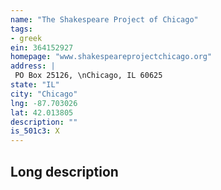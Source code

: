 ```yaml
---
name: "The Shakespeare Project of Chicago"
tags:
- greek
ein: 364152927
homepage: "www.shakespeareprojectchicago.org"
address: |
 PO Box 25126, \nChicago, IL 60625
state: "IL"
city: "Chicago"
lng: -87.703026
lat: 42.013805
description: ""
is_501c3: X
---
```


## Long description


